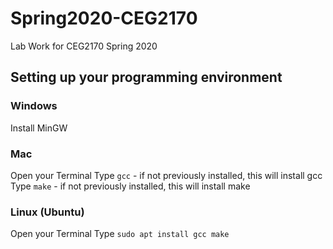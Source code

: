 # Spring2020-CEG2170
Lab Work for CEG2170 Spring 2020

## Setting up your programming environment

### Windows
Install MinGW

### Mac
Open your Terminal
Type `gcc` - if not previously installed, this will install gcc
Type `make` - if not previously installed, this will install make

### Linux (Ubuntu)
Open your Terminal
Type `sudo apt install gcc make`
